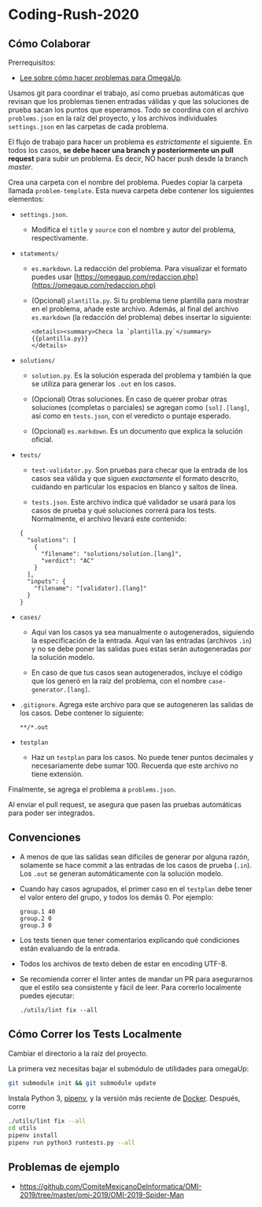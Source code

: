 # Coding-Rush-2020

## Cómo Colaborar

Prerrequisitos:

- [Lee sobre cómo hacer problemas para OmegaUp](https://github.com/omegaup/omegaup/wiki/C%C3%B3mo-escribir-problemas-para-omegaUp#problemas-de-lenguaje-ccjavapascal).

Usamos git para coordinar el trabajo, así como pruebas automáticas
que revisan que los problemas tienen entradas válidas y que las
soluciones de prueba sacan los puntos que esperamos. Todo se coordina
con el archivo `problems.json` en la raíz del proyecto, y los
archivos individuales `settings.json` en las carpetas de cada problema.

El flujo de trabajo para hacer un problema es _estrictamente_
el siguiente. En todos los casos, **se debe hacer una branch y posteriormente un pull request** para subir un problema. Es decir, NO hacer push desde la branch _master_.

Crea una carpeta con el nombre del problema. Puedes copiar la carpeta llamada `problem-template`. Esta nueva carpeta debe contener los siguientes elementos:

- `settings.json`.

  - Modifica el `title` y `source` con el nombre y autor del problema, respectivamente.

- `statements/`

  - `es.markdown`. La redacción del problema. Para visualizar el formato puedes usar [https://omegaup.com/redaccion.php](https://omegaup.com/redaccion.php)

  - (Opcional) `plantilla.py`. Si tu problema tiene plantilla para mostrar en el problema, añade este archivo. Además, al final del archivo `es.markdown` (la redacción del problema) debes insertar lo siguiente:

    ```
    <details><summary>Checa la `plantilla.py`</summary>
    {{plantilla.py}}
    </details>
    ```

- `solutions/`

  - `solution.py`. Es la solución esperada del problema y también la que se utiliza para generar los `.out` en los casos.

  - (Opcional) Otras soluciones. En caso de querer probar otras soluciones (completas o parciales) se agregan como `[sol].[lang]`, así como en `tests.json`, con el veredicto o puntaje esperado.

  - (Opcional) `es.markdown`. Es un documento que explica la solución oficial.

- `tests/`

  - `test-validator.py`. Son pruebas para checar que la entrada de los casos sea válida y que siguen _exactamente_ el formato descrito, cuidando en particular los espacios en blanco y saltos de línea.

  - `tests.json`. Este archivo indica qué validador se usará para los casos de prueba y qué soluciones correrá para los tests. Normalmente, el archivo llevará este contenido:

  ```
  {
    "solutions": [
      {
        "filename": "solutions/solution.[lang]",
        "verdict": "AC"
      }
    ],
    "inputs": {
      "filename": "[validator].[lang]"
    }
  }
  ```

- `cases/`

  - Aquí van los casos ya sea manualmente o autogenerados, siguiendo la especificación de la entrada. Aquí van las entradas (archivos `.in`) y no se debe poner las salidas pues estas serán autogeneradas por la solución modelo.

  - En caso de que tus casos sean autogenerados, incluye el código que los generó en la raíz del problema, con el nombre `case-generator.[lang]`.

- `.gitignore`. Agrega este archivo para que se autogeneren las salidas de los casos. Debe contener lo siguiente:

  ```
  **/*.out
  ```

- `testplan`

  - Haz un `testplan` para los casos. No puede tener puntos decimales y
    necesariamente debe sumar 100. Recuerda que este archivo no tiene extensión.

Finalmente, se agrega el problema a `problems.json`.

Al enviar el pull request, se asegura que pasen las pruebas automáticas para poder ser integrados.

## Convenciones

- A menos de que las salidas sean difíciles de generar por alguna
  razón, solamente se hace commit a las entradas de los casos
  de prueba (`.in`). Los `.out` se generan automáticamente con la
  solución modelo.
- Cuando hay casos agrupados, el primer caso en el `testplan` debe
  tener el valor entero del grupo, y todos los demás 0. Por ejemplo:

  ```
  group.1 40
  group.2 0
  group.3 0
  ```

- Los tests tienen que tener comentarios explicando qué condiciones están evaluando de la entrada.
- Todos los archivos de texto deben de estar en encoding UTF-8.
- Se recomienda correr el linter antes de mandar un PR para asegurarnos que el estilo
  sea consistente y fácil de leer. Para correrlo localmente puedes ejecutar:

  ```shell
  ./utils/lint fix --all
  ```

## Cómo Correr los Tests Localmente

Cambiar el directorio a la raíz del proyecto.

La primera vez necesitas bajar el submódulo de
utilidades para omegaUp:

```bash
git submodule init && git submodule update
```

Instala Python 3, [pipenv](https://github.com/pypa/pipenv),
y la versión más reciente de [Docker](https://docs.docker.com/get-docker/).
Después, corre

```bash
./utils/lint fix --all
cd utils
pipenv install
pipenv run python3 runtests.py --all
```

## Problemas de ejemplo

- https://github.com/ComiteMexicanoDeInformatica/OMI-2019/tree/master/omi-2019/OMI-2019-Spider-Man
